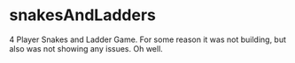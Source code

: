 # snakesAndLadders
4 Player Snakes and Ladder Game.
For some reason it was not building, but also was not showing any issues. Oh well.
